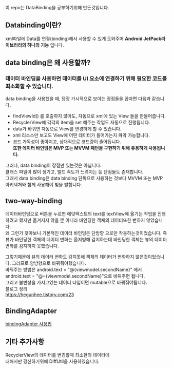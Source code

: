 이 repo는 DataBinding을 공부하기위해 만든것입니다.  
## Databinding이란?  
xml파일에 Data를 연결(binding)해서 사용할 수 있게 도와주며 **Android JetPack라이브러리의 하나의 기능** 입니다.  
## data binding은 왜 사용할까?  
### 데이터 바인딩을 사용하면 데이터를 UI 요소에 연결하기 위해 필요한 코드를 최소화할 수 있습니다.  
data binding을 사용했을 때, 당장 가시적으로 보이는 장점들을 꼽자면 다음과 같습니다.  
* findViewId() 를 호출하지 않아도, 자동으로 xml에 있는 View 들을 만들어줍니다.  
* RecyclerView에 각각의 item을 set 해주는 작업도 자동으로 진행됩니다.  
* data가 바뀌면 자동으로 View를 변경하게 할 수 있습니다.  
* xml 리소스만 보고도 View에 어떤 데이터가 들어가는지 파악 가능합니다.  
* 코드 가독성이 좋아지고, 상대적으로 코드량이 줄어듭니다.  
**또한 데이터 바인딩은 MVP 또는 MVVM 패턴을 구현하기 위해 유용하게 사용됩니다.**  
  
그러나, data binding이 장점만 있는것은 아닙니다.  
클래스 파일이 많이 생기고, 빌드 속도가 느려지는 등 단점들도 존재합니다.  
그래서 data binding은 data binding 단독으로 사용하는 것보다 MVVM 또는 MVP 아키텍처와 함께 사용해야 빛을 발합니다.  
## two-way-binding  
데이터바인딩으로 버튼을 누르면 에딧텍스트의 text를 textView에 옮기는 작업을 진행하려고 했지만 옮겨지지 않을 뿐 아니라 바인딩한 객체의 데이터또한 변하지 않았습니다.  
왜 그런가 찾아보니 기본적인 데이터 바인딩은 단방향 으로만 작동하는것이었습니다. 즉 뷰가 바인딩한 객체의 데이터 변화는 옵저빙해 감지하는데 바인딩한 객체는 뷰의 데이터 변화를 감지하지 못했습니다.
  
그렇기때문에 뷰의 데이터 변화도 감지못해 객체의 데이터가 변화하지 않은것이었습니다. 그러므로 양방향으로 바꿔줘야했습니다.  
바꿔주는 방법은 android.text = "@{viewmodel.secondName}" 에서 android.text = "@={viewmodel.secondName}"으로 바꿔주면 됩니다.  
그리고 불변성을 가지고있는 데이터 타입이면 mutable으로 바꿔줘야됩니다.  
블로그 정리  
https://hegunhee.tistory.com/23  
  
## BindingAdapter  
[bindingAdapter 사용법](https://hegunhee.tistory.com/25)  
## 기타 추가사항  
RecyclerView의 데이터를 변경할때 최소한의 데이터에  
대해서만 갱신하기위해 DiffUtil을 사용하였습니다.

